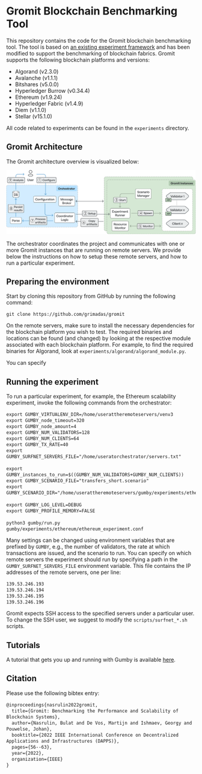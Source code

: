 # Gromit Blockchain Benchmarking Tool

This repository contains the code for the Gromit blockchain benchmarking tool.
The tool is based on [an existing experiment framework](https://github.com/tribler/gumby) and has been modified to 
support the benchmarking of blockchain fabrics. Gromit supports the following blockchain platforms and versions:
- Algorand (v2.3.0)
- Avalanche (v1.1.1)
- Bitshares (v5.0.0)
- Hyperledger Burrow (v0.34.4)
- Ethereum (v1.9.24)
- Hyperledger Fabric (v1.4.9)
- Diem (v1.1.0)
- Stellar (v15.1.0)

All code related to experiments can be found in the `experiments` directory.

## Gromit Architecture

The Gromit architecture overview is visualized below:

<img src="docs/grom_arch.png" width="800" />


The orchestrator coordinates the project and communicates with one or more Gromit instances that are running on 
remote servers. We provide below the instructions on how to setup these remote servers, and how to run a particular 
experiment.

## Preparing the environment
Start by cloning this repository from GitHub by running the following command:

```
git clone https://github.com/grimadas/gromit
```

On the remote servers, make sure to install the necessary dependencies for the blockchain platform you wish to test.
The required binaries and locations can be found (and changed) by looking at the respective module associated with 
each blockchain platform.
For example, to find the required binaries for Algorand, look at `experiments/algorand/algorand_module.py`.

You can specify 

## Running the experiment

To run a particular experiment, for example, the Ethereum scalability experiment, invoke the following commands from 
the 
orchestrator:

```
export GUMBY_VIRTUALENV_DIR=/home/userattheremoteservers/venv3
export GUMBY_node_timeout=320
export GUMBY_node_amount=4
export GUMBY_NUM_VALIDATORS=128
export GUMBY_NUM_CLIENTS=64
export GUMBY_TX_RATE=40
export GUMBY_SURFNET_SERVERS_FILE="/home/useratorchestrator/servers.txt"

export GUMBY_instances_to_run=$((GUMBY_NUM_VALIDATORS+GUMBY_NUM_CLIENTS))
export GUMBY_SCENARIO_FILE="transfers_short.scenario"
export GUMBY_SCENARIO_DIR="/home/userattheremoteservers/gumby/experiments/ethereum"

export GUMBY_LOG_LEVEL=DEBUG
export GUMBY_PROFILE_MEMORY=FALSE

python3 gumby/run.py gumby/experiments/ethereum/ethereum_experiment.conf
```

Many settings can be changed using environment variables that are prefixed by `GUMBY`, e.g., the number of 
validators, the rate at which transactions are issued, and the scenario to run.
You can specify on which remote servers the experiment should run by specifying a path in the 
`GUMBY_SURFNET_SERVERS_FILE` environment variable. This file contains the IP addresses of the remote servers, one per 
line:

```
139.53.246.193
139.53.246.194
139.53.246.195
139.53.246.196
```

Gromit expects SSH access to the specified servers under a particular user.
To change the SSH user, we suggest to modify the `scripts/surfnet_*.sh` scripts.

## Tutorials
A tutorial that gets you up and running with Gumby is available [here](https://github.com/tribler/gumby/blob/devel/docs/tutorials/experiment_tutorial_1.rst).

## Citation

Please use the following bibtex entry:

```
@inproceedings{nasrulin2022gromit,
  title={Gromit: Benchmarking the Performance and Scalability of Blockchain Systems},
  author={Nasrulin, Bulat and De Vos, Martijn and Ishmaev, Georgy and Pouwelse, Johan},
  booktitle={2022 IEEE International Conference on Decentralized Applications and Infrastructures (DAPPS)},
  pages={56--63},
  year={2022},
  organization={IEEE}
}
```


